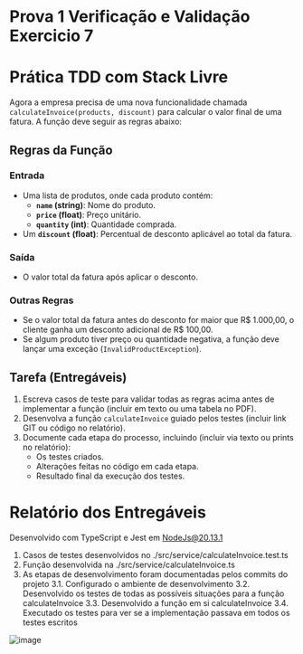 # Prova 1 Verificação e Validação Exercicio 7 

# Prática TDD com Stack Livre

Agora a empresa precisa de uma nova funcionalidade chamada `calculateInvoice(products, discount)` para calcular o valor final de uma fatura. A função deve seguir as regras abaixo:

## Regras da Função

### Entrada
- Uma lista de produtos, onde cada produto contém:
  - **`name` (string)**: Nome do produto.
  - **`price` (float)**: Preço unitário.
  - **`quantity` (int)**: Quantidade comprada.
- Um **`discount` (float)**: Percentual de desconto aplicável ao total da fatura.

### Saída
- O valor total da fatura após aplicar o desconto.

### Outras Regras
- Se o valor total da fatura antes do desconto for maior que R$ 1.000,00, o cliente ganha um desconto adicional de R$ 100,00.
- Se algum produto tiver preço ou quantidade negativa, a função deve lançar uma exceção (`InvalidProductException`).

## Tarefa (Entregáveis)

1. Escreva casos de teste para validar todas as regras acima antes de implementar a função (incluir em texto ou uma tabela no PDF).
2. Desenvolva a função `calculateInvoice` guiado pelos testes (incluir link GIT ou código no relatório).
3. Documente cada etapa do processo, incluindo (incluir via texto ou prints no relatório):
   - Os testes criados.
   - Alterações feitas no código em cada etapa.
   - Resultado final da execução dos testes.

# Relatório dos Entregáveis
Desenvolvido com TypeScript e Jest em NodeJs@20.13.1

1. Casos de testes desenvolvidos no ./src/service/calculateInvoice.test.ts
2. Função desenvolvida na ./src/service/calculateInvoice.ts
3. As etapas de desenvolvimento foram documentadas pelos commits do projeto
  3.1. Configurado o ambiente de desenvolvimento
  3.2. Desenvolvido os testes de todas as possíveis situações para a função calculateInvoice
  3.3. Desenvolvido a função em si calculateInvoice 
  3.4. Executado os testes para ver se a implementação passava em todos os testes escritos

![image](https://github.com/user-attachments/assets/f4dd74d7-f8e5-44cc-912b-38aaaac5deae)
